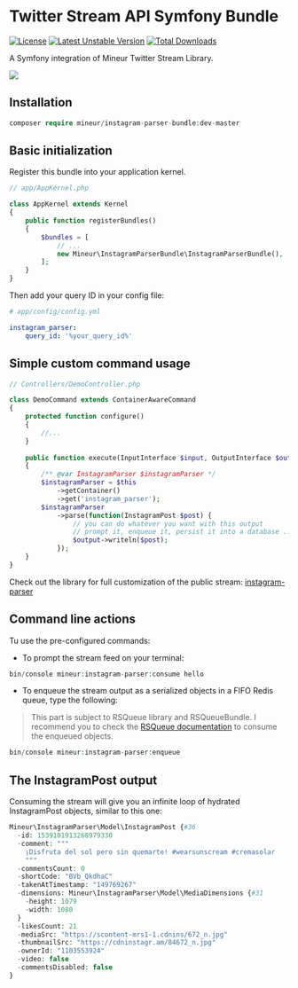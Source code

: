 # Twitter Stream API Symfony Bundle
[![License](https://img.shields.io/badge/license-MIT-brightgreen.svg)]()
[![Latest Unstable Version](https://poser.pugx.org/mineur/instagram-parser-bundle/v/unstable)](https://packagist.org/packages/mineur/instagram-parser-bundle)
[![Total Downloads](https://poser.pugx.org/mineur/instagram-parser-bundle/downloads)](https://packagist.org/packages/mineur/instagram-parser-bundle)

A Symfony integration of Mineur Twitter Stream Library.

![](https://thumbs.gfycat.com/IcyImpossibleChrysomelid-size_restricted.gif)

## Installation
```php
composer require mineur/instagram-parser-bundle:dev-master
```

## Basic initialization
Register this bundle into your application kernel.

```php
// app/AppKernel.php

class AppKernel extends Kernel
{
    public function registerBundles()
    {
        $bundles = [
            // ...
            new Mineur\InstagramParserBundle\InstagramParserBundle(),
        ];
    }
}
```

Then add your query ID in your config file:
```yaml
# app/config/config.yml

instagram_parser:
    query_id: '%your_query_id%'
```

## Simple custom command usage
```php
// Controllers/DemoController.php

class DemoCommand extends ContainerAwareCommand
{
    protected function configure()
    {
        //...
    }
    
    public function execute(InputInterface $input, OutputInterface $output)
    {
        /** @var InstagramParser $instagramParser */
        $instagramParser = $this
            ->getContainer()
            ->get('instagram_parser');
        $instagramParser
            ->parse(function(InstagramPost $post) {
                // you can do whatever you want with this output
                // prompt it, enqueue it, persist it into a database ...
                $output->writeln($post);
            });
    }
}
```
Check out the library for full customization of the public stream: 
[instagram-parser](https://github.com/mineur/instagram-parser) 

## Command line actions
Tu use the pre-configured commands:
* To prompt the stream feed on your terminal:
```php
bin/console mineur:instagram-parser:consume hello
```
* To enqueue the stream output as a serialized objects in a FIFO Redis queue, 
type the following:
> This part is subject to RSQueue library and RSQueueBundle. I recommend you to 
> check the [RSQueue documentation](https://github.com/rsqueue/RSQueueBundle) 
> to consume the enqueued objects. 
```php
bin/console mineur:instagram-parser:enqueue
```

## The InstagramPost output
Consuming the stream will give you an infinite loop of hydrated InstagramPost objects, 
similar to this one:
```php
Mineur\InstagramParser\Model\InstagramPost {#36
  -id: 1539101913268979330
  -comment: """
    ¡Disfruta del sol pero sin quemarte! #wearsunscream #cremasolar
    """
  -commentsCount: 0
  -shortCode: "BVb_QkdhaC"
  -takenAtTimestamp: "149769267"
  -dimensions: Mineur\InstagramParser\Model\MediaDimensions {#31
    -height: 1079
    -width: 1080
  }
  -likesCount: 21
  -mediaSrc: "https://scontent-mrs1-1.cdnins/672_n.jpg"
  -thumbnailSrc: "https://cdninstagr.am/84672_n.jpg"
  -ownerId: "1103553924"
  -video: false
  -commentsDisabled: false
}
```
